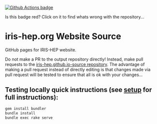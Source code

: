[![Github Actions badge](https://github.com/iris-hep/iris-hep.github.io-source/workflows/CI/badge.svg)](https://github.com/iris-hep/iris-hep.github.io-source/actions)

Is this badge red? Click on it to find whats wrong with the repository...

# iris-hep.org Website Source

GitHub pages for IRIS-HEP website.

Do not make a PR to the output repository directly! Instead, make pull requests to the [iris-hep.github.io-source repository](https://github.com/iris-hep/iris-hep.github.io-source/). The advantage of making a pull request instead of directly editing is that changes made via pull request will be tested to ensure that all is ok with your changes...


## Testing locally quick instructions (see [setup](https://iris-hep.org/docs/webdev) for full instructions):

```bash
gem install bundler
bundle install
bundle exec rake serve
```
